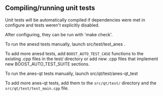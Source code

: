 Compiling/running unit tests
------------------------------------

Unit tests will be automatically compiled if dependencies were met in configure
and tests weren't explicitly disabled.

After configuring, they can be run with 'make check'.

To run the anesd tests manually, launch src/test/test_anes .

To add more anesd tests, add `BOOST_AUTO_TEST_CASE` functions to the existing
.cpp files in the test/ directory or add new .cpp files that
implement new BOOST_AUTO_TEST_SUITE sections.

To run the anes-qt tests manually, launch src/qt/test/anes-qt_test

To add more anes-qt tests, add them to the `src/qt/test/` directory and
the `src/qt/test/test_main.cpp` file.
